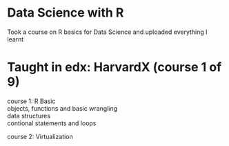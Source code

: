 # Data Science with R
Took a course on R basics for Data Science and uploaded everything I learnt  
# Taught in edx: HarvardX (course 1 of 9)   
course 1: R Basic  
objects, functions and basic wrangling  
data structures  
contional statements and loops  

course 2: Virtualization
